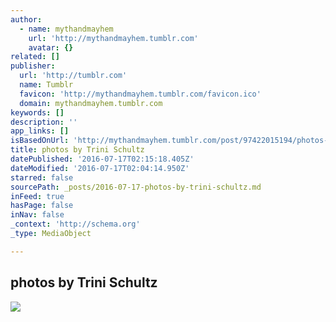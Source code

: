 ```yaml
---
author:
  - name: mythandmayhem
    url: 'http://mythandmayhem.tumblr.com'
    avatar: {}
related: []
publisher:
  url: 'http://tumblr.com'
  name: Tumblr
  favicon: 'http://mythandmayhem.tumblr.com/favicon.ico'
  domain: mythandmayhem.tumblr.com
keywords: []
description: ''
app_links: []
isBasedOnUrl: 'http://mythandmayhem.tumblr.com/post/97422015194/photos-by-trini-schultz'
title: photos by Trini Schultz
datePublished: '2016-07-17T02:15:18.405Z'
dateModified: '2016-07-17T02:04:14.950Z'
starred: false
sourcePath: _posts/2016-07-17-photos-by-trini-schultz.md
inFeed: true
hasPage: false
inNav: false
_context: 'http://schema.org'
_type: MediaObject

---
```

<article style=""><h1>photos by Trini Schultz</h1><img src="http://66.media.tumblr.com/349041aa8d59cffc83b4883517966a65/tumblr_n8zlp7QsGc1qj5qvfo1_500.jpg" /></article>